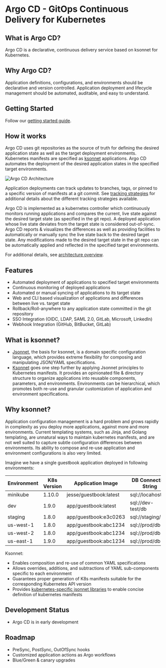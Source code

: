 
# Argo CD - GitOps Continuous Delivery for Kubernetes

## What is Argo CD?

Argo CD is a declarative, continuous delivery service based on ksonnet for Kubernetes.

## Why Argo CD?

Application definitions, configurations, and environments should be declarative and version controlled.
Application deployment and lifecycle management should be automated, auditable, and easy to understand.

## Getting Started

Follow our [getting started guide](docs/getting_started.md).

## How it works

Argo CD uses git repositories as the source of truth for defining the desired application state as
well as the target deployment environments. Kubernetes manifests are specified as
[ksonnet](https://ksonnet.io) applications. Argo CD automates the deployment of the desired
application states in the specified target environments.

![Argo CD Architecture](docs/argocd_architecture.png)

Application deployments can track updates to branches, tags, or pinned to a specific version of 
manifests at a git commit. See [tracking strategies](docs/tracking_strategies.md) for additional
details about the different tracking strategies available.

Argo CD is implemented as a kubernetes controller which continuously monitors running applications
and compares the current, live state against the desired target state (as specified in the git repo).
A deployed application whose live state deviates from the target state is considered out-of-sync.
Argo CD reports & visualizes the differences as well as providing facilities to automatically or
manually sync the live state back to the desired target state. Any modifications made to the desired
target state in the git repo can be automatically applied and reflected in the specified target
environments.

For additional details, see [architecture overview](docs/architecture.md).

## Features

* Automated deployment of applications to specified target environments
* Continuous monitoring of deployed applications
* Automated or manual syncing of applications to its target state
* Web and CLI based visualization of applications and differences between live vs. target state
* Rollback/Roll-anywhere to any application state committed in the git repository
* SSO Integration (OIDC, LDAP, SAML 2.0, GitLab, Microsoft, LinkedIn)
* Webhook Integration (GitHub, BitBucket, GitLab)

## What is ksonnet?

* [Jsonnet](http://jsonnet.org), the basis for ksonnet, is a domain specific configuration language,
which provides extreme flexibility for composing and manipulating JSON/YAML specifications.
* [Ksonnet](http://ksonnet.io) goes one step further by applying Jsonnet principles to Kubernetes
manifests. It provides an opinionated file & directory structure to organize applications into
reusable components, parameters, and environments. Environments can be hierarchical, which promotes
both re-use and granular customization of application and environment specifications.

## Why ksonnet?

Application configuration management is a hard problem and grows rapidly in complexity as you deploy
more applications, against more and more environments. Current templating systems, such as Jinja,
and Golang templating, are unnatural ways to maintain kubernetes manifests, and are not well suited to
capture subtle configuration differences between environments. Its ability to compose and re-use
application and environment configurations is also very limited.

Imagine we have a single guestbook application deployed in following environments:

| Environment   | K8s Version | Application Image      | DB Connection String  | Environment Vars | Sidecars      |
|---------------|-------------|------------------------|-----------------------|------------------|---------------|
| minikube      | 1.10.0      | jesse/guestbook:latest | sql://locahost/db     | DEBUG=true       |               |
| dev           | 1.9.0       | app/guestbook:latest   | sql://dev-test/db     | DEBUG=true       |               |
| staging       | 1.8.0       | app/guestbook:e3c0263  | sql://staging/db      |                  | istio,dnsmasq |
| us-west-1     | 1.8.0       | app/guestbook:abc1234  | sql://prod/db         | FOO_FEATURE=true | istio,dnsmasq |
| us-west-2     | 1.8.0       | app/guestbook:abc1234  | sql://prod/db         |                  | istio,dnsmasq |
| us-east-1     | 1.9.0       | app/guestbook:abc1234  | sql://prod/db         | BAR_FEATURE=true | istio,dnsmasq |

Ksonnet:
* Enables composition and re-use of common YAML specifications
* Allows overrides, additions, and subtractions of YAML sub-components specific to each environment
* Guarantees proper generation of K8s manifests suitable for the corresponding Kubernetes API version
* Provides [kubernetes-specific jsonnet libraries](https://github.com/ksonnet/ksonnet-lib) to enable
concise definition of kubernetes manifests

## Development Status
* Argo CD is in early development

## Roadmap
* PreSync, PostSync, OutOfSync hooks
* Customized application actions as Argo workflows
* Blue/Green & canary upgrades
